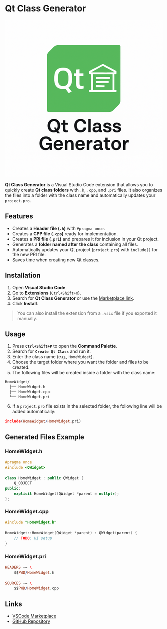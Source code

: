 # Qt Class Generator
![Qt Class Generator Logo](./logo.png)


**Qt Class Generator** is a Visual Studio Code extension that allows you to quickly create **Qt class folders** with `.h`, `.cpp`, and `.pri` files. It also organizes the files into a folder with the class name and automatically updates your `project.pro`.

## Features

- Creates a **Header file (`.h`)** with `#pragma once`.
- Creates a **CPP file (`.cpp`)** ready for implementation.
- Creates a **PRI file (`.pri`)** and prepares it for inclusion in your Qt project.
- Generates a **folder named after the class** containing all files.
- Automatically updates your Qt project (`project.pro`) with `include()` for the new PRI file.
- Saves time when creating new Qt classes.

## Installation

1. Open **Visual Studio Code**.
2. Go to **Extensions** (`Ctrl+Shift+X`).
3. Search for **Qt Class Generator** or use the [Marketplace link](https://marketplace.visualstudio.com/items?itemName=MahmoudEssam.qt-class-generator).
4. Click **Install**.

> You can also install the extension from a `.vsix` file if you exported it manually.

## Usage

1. Press **`Ctrl+Shift+P`** to open the **Command Palette**.
2. Search for **`Create Qt Class`** and run it.
3. Enter the class name (e.g., `HomeWidget`).
4. Choose the target folder where you want the folder and files to be created.
5. The following files will be created inside a folder with the class name:
```
HomeWidget/
  ├── HomeWidget.h
  ├── HomeWidget.cpp
  └── HomeWidget.pri
```
6. If a `project.pro` file exists in the selected folder, the following line will be added automatically:
```pro
include(HomeWidget/HomeWidget.pri)
```

## Generated Files Example

### HomeWidget.h
```cpp
#pragma once
#include <QWidget>

class HomeWidget : public QWidget {
    Q_OBJECT
public:
    explicit HomeWidget(QWidget *parent = nullptr);
};
```

### HomeWidget.cpp
```cpp
#include "HomeWidget.h"

HomeWidget::HomeWidget(QWidget *parent) : QWidget(parent) {
    // TODO: UI setup
}
```

### HomeWidget.pri
```pro
HEADERS += \
    $$PWD/HomeWidget.h

SOURCES += \
    $$PWD/HomeWidget.cpp
```



## Links

- [VSCode Marketplace](https://marketplace.visualstudio.com/items?itemName=MahmoudEssam.qt-class-generator)
- [GitHub Repository](https://github.com/mahmoude8ssam/Qt-Class-Generator)
